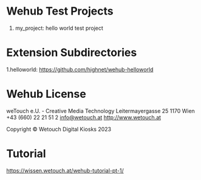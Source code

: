 # Wehub Test Projects
1. my_project: hello world test project

# Extension Subdirectories
1.helloworld: https://github.com/highnet/wehub-helloworld

# Wehub License
weTouch e.U. - Creative Media Technology
Leitermayergasse 25
1170 Wien
+43 (660) 22 21 51 2
info@wetouch.at
http://www.wetouch.at

Copyright © Wetouch Digital Kiosks 2023

# Tutorial
https://wissen.wetouch.at/wehub-tutorial-pt-1/
